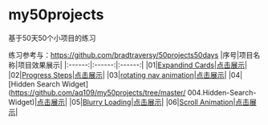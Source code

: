 # my50projects
基于50天50个小项目的练习

练习参考与：https://github.com/bradtraversy/50projects50days
|序号|项目名称|项目效果展示|
|:------:|:------:|:------:|
|01|[Expandind Cards](https://github.com/aq109/my50projects/tree/master/001.Expanding-Cards)|[点击展示](https://aq109.github.io/my50projects/001.Expanding-Cards/Expanding-Cards.html)|
|02|[Progress Steps](https://github.com/aq109/my50projects/tree/master/002.Progress-Steps)|[点击展示](https://aq109.github.io/my50projects/002.Progress-Steps/Progress-Steps.html)|
|03|[rotating nav animation](https://github.com/aq109/my50projects/tree/master/003.rotating-nav-animation)|[点击展示](https://aq109.github.io/my50projects/002.Progress-Steps/Progress-Steps.html)|
|04|[Hidden Search Widget](https://github.com/aq109/my50projects/tree/master/
004.Hidden-Search-Widget)|[点击展示](https://aq109.github.io/my50projects/002.Progress-Steps/Progress-Steps.html)|
|05|[Blurry Loading](https://github.com/aq109/my50projects/tree/master/005.Blurry-Loading)|[点击展示](https://aq109.github.io/my50projects/002.Progress-Steps/Progress-Steps.html)|
|06|[Scroll Animation](https://github.com/aq109/my50projects/tree/master/006.Scroll-Animation)|[点击展示](https://aq109.github.io/my50projects/002.Progress-Steps/Progress-Steps.html)|
